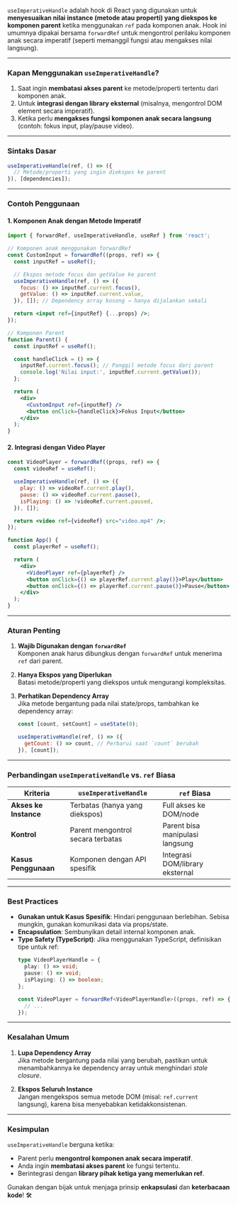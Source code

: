 `useImperativeHandle` adalah hook di React yang digunakan untuk **menyesuaikan nilai instance (metode atau properti) yang diekspos ke komponen parent** ketika menggunakan `ref` pada komponen anak. Hook ini umumnya dipakai bersama `forwardRef` untuk mengontrol perilaku komponen anak secara imperatif (seperti memanggil fungsi atau mengakses nilai langsung).

---

### **Kapan Menggunakan `useImperativeHandle`?**
1. Saat ingin **membatasi akses parent** ke metode/properti tertentu dari komponen anak.
2. Untuk **integrasi dengan library eksternal** (misalnya, mengontrol DOM element secara imperatif).
3. Ketika perlu **mengakses fungsi komponen anak secara langsung** (contoh: fokus input, play/pause video).

---

### **Sintaks Dasar**
```javascript
useImperativeHandle(ref, () => ({
  // Metode/properti yang ingin diekspos ke parent
}), [dependencies]);
```

---

### **Contoh Penggunaan**
#### 1. **Komponen Anak dengan Metode Imperatif**
```jsx
import { forwardRef, useImperativeHandle, useRef } from 'react';

// Komponen anak menggunakan forwardRef
const CustomInput = forwardRef((props, ref) => {
  const inputRef = useRef();

  // Ekspos metode focus dan getValue ke parent
  useImperativeHandle(ref, () => ({
    focus: () => inputRef.current.focus(),
    getValue: () => inputRef.current.value,
  }), []); // Dependency array kosong → hanya dijalankan sekali

  return <input ref={inputRef} {...props} />;
});

// Komponen Parent
function Parent() {
  const inputRef = useRef();

  const handleClick = () => {
    inputRef.current.focus(); // Panggil metode focus dari parent
    console.log('Nilai input:', inputRef.current.getValue());
  };

  return (
    <div>
      <CustomInput ref={inputRef} />
      <button onClick={handleClick}>Fokus Input</button>
    </div>
  );
}
```

#### 2. **Integrasi dengan Video Player**
```jsx
const VideoPlayer = forwardRef((props, ref) => {
  const videoRef = useRef();

  useImperativeHandle(ref, () => ({
    play: () => videoRef.current.play(),
    pause: () => videoRef.current.pause(),
    isPlaying: () => !videoRef.current.paused,
  }), []);

  return <video ref={videoRef} src="video.mp4" />;
});

function App() {
  const playerRef = useRef();

  return (
    <div>
      <VideoPlayer ref={playerRef} />
      <button onClick={() => playerRef.current.play()}>Play</button>
      <button onClick={() => playerRef.current.pause()}>Pause</button>
    </div>
  );
}
```

---

### **Aturan Penting**
1. **Wajib Digunakan dengan `forwardRef`**  
   Komponen anak harus dibungkus dengan `forwardRef` untuk menerima `ref` dari parent.

2. **Hanya Ekspos yang Diperlukan**  
   Batasi metode/properti yang diekspos untuk mengurangi kompleksitas.

3. **Perhatikan Dependency Array**  
   Jika metode bergantung pada nilai state/props, tambahkan ke dependency array:
   ```javascript
   const [count, setCount] = useState(0);

   useImperativeHandle(ref, () => ({
     getCount: () => count, // Perbarui saat `count` berubah
   }), [count]);
   ```

---

### **Perbandingan `useImperativeHandle` vs. `ref` Biasa**
| **Kriteria**          | `useImperativeHandle`          | `ref` Biasa                  |
|-----------------------|--------------------------------|------------------------------|
| **Akses ke Instance** | Terbatas (hanya yang diekspos) | Full akses ke DOM/node       |
| **Kontrol**           | Parent mengontrol secara terbatas | Parent bisa manipulasi langsung |
| **Kasus Penggunaan**  | Komponen dengan API spesifik   | Integrasi DOM/library eksternal |

---

### **Best Practices**
- **Gunakan untuk Kasus Spesifik**: Hindari penggunaan berlebihan. Sebisa mungkin, gunakan komunikasi data via props/state.
- **Encapsulation**: Sembunyikan detail internal komponen anak.
- **Type Safety (TypeScript)**: Jika menggunakan TypeScript, definisikan tipe untuk ref:
  ```typescript
  type VideoPlayerHandle = {
    play: () => void;
    pause: () => void;
    isPlaying: () => boolean;
  };

  const VideoPlayer = forwardRef<VideoPlayerHandle>((props, ref) => {
    // ...
  });
  ```

---

### **Kesalahan Umum**
1. **Lupa Dependency Array**  
   Jika metode bergantung pada nilai yang berubah, pastikan untuk menambahkannya ke dependency array untuk menghindari *stale closure*.

2. **Ekspos Seluruh Instance**  
   Jangan mengekspos semua metode DOM (misal: `ref.current` langsung), karena bisa menyebabkan ketidakkonsistenan.

---

### **Kesimpulan**
`useImperativeHandle` berguna ketika:
- Parent perlu **mengontrol komponen anak secara imperatif**.
- Anda ingin **membatasi akses parent** ke fungsi tertentu.
- Berintegrasi dengan **library pihak ketiga yang memerlukan ref**.

Gunakan dengan bijak untuk menjaga prinsip **enkapsulasi** dan **keterbacaan kode**! 🛠️